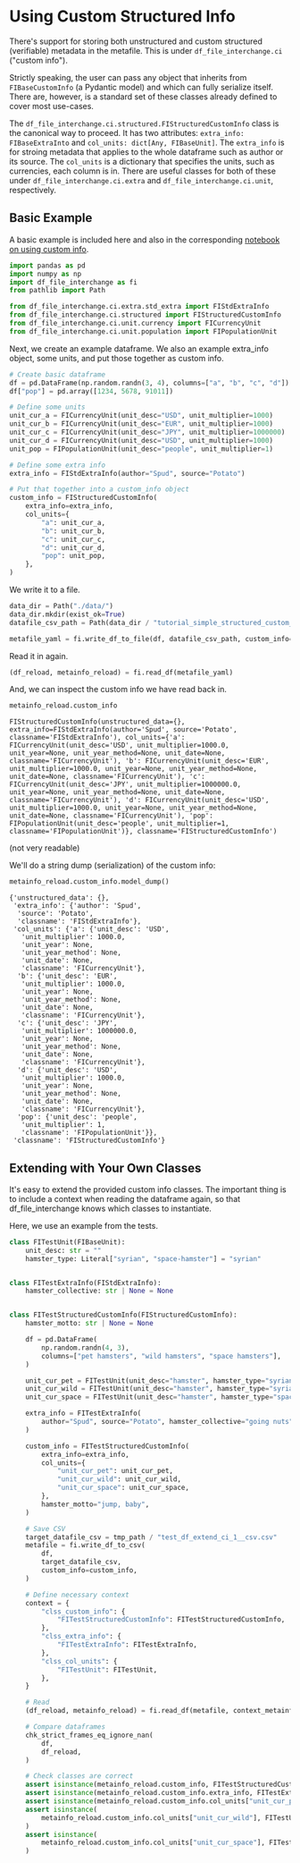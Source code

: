# Using Custom Structured Info

There's support for storing both unstructured and custom structured (verifiable) metadata in the metafile. This is under `df_file_interchange.ci` ("custom info"). 

Strictly speaking, the user can pass any object that inherits from `FIBaseCustomInfo` (a Pydantic model) and which can fully serialize itself. There are, however, is a standard set of these classes already defined to cover most use-cases.

The  `df_file_interchange.ci.structured.FIStructuredCustomInfo` class is the canonical way to proceed. It has two attributes: `extra_info: FIBaseExtraInto` and `col_units: dict[Any, FIBaseUnit]`. The `extra_info` is for stroing metadata that applies to the whole dataframe such as author or its source. The `col_units` is a dictionary that specifies the units, such as currencies, each column is in. There are useful classes for both of these under `df_file_interchange.ci.extra` and `df_file_interchange.ci.unit`, respectively.

## Basic Example

A basic example is included here and also in the corresponding [notebook on using custom info](./notebooks/tutorial_simple_structured_custom_info.ipynb).

```python
import pandas as pd
import numpy as np
import df_file_interchange as fi
from pathlib import Path

from df_file_interchange.ci.extra.std_extra import FIStdExtraInfo
from df_file_interchange.ci.structured import FIStructuredCustomInfo
from df_file_interchange.ci.unit.currency import FICurrencyUnit
from df_file_interchange.ci.unit.population import FIPopulationUnit
```

Next, we create an example dataframe. We also an example extra_info object, some units, and put those together as custom info.

```python
# Create basic dataframe
df = pd.DataFrame(np.random.randn(3, 4), columns=["a", "b", "c", "d"])
df["pop"] = pd.array([1234, 5678, 91011])

# Define some units
unit_cur_a = FICurrencyUnit(unit_desc="USD", unit_multiplier=1000)
unit_cur_b = FICurrencyUnit(unit_desc="EUR", unit_multiplier=1000)
unit_cur_c = FICurrencyUnit(unit_desc="JPY", unit_multiplier=1000000)
unit_cur_d = FICurrencyUnit(unit_desc="USD", unit_multiplier=1000)
unit_pop = FIPopulationUnit(unit_desc="people", unit_multiplier=1)

# Define some extra info
extra_info = FIStdExtraInfo(author="Spud", source="Potato")

# Put that together into a custom_info object
custom_info = FIStructuredCustomInfo(
    extra_info=extra_info,
    col_units={
        "a": unit_cur_a,
        "b": unit_cur_b,
        "c": unit_cur_c,
        "d": unit_cur_d,
        "pop": unit_pop,
    },
)
```

We write it to a file.

```python
data_dir = Path("./data/")
data_dir.mkdir(exist_ok=True)
datafile_csv_path = Path(data_dir / "tutorial_simple_structured_custom_info.csv")

metafile_yaml = fi.write_df_to_file(df, datafile_csv_path, custom_info=custom_info)
```

Read it in again.

```python
(df_reload, metainfo_reload) = fi.read_df(metafile_yaml)
```

And, we can inspect the custom info we have read back in.

```python
metainfo_reload.custom_info
```

```
FIStructuredCustomInfo(unstructured_data={}, extra_info=FIStdExtraInfo(author='Spud', source='Potato', classname='FIStdExtraInfo'), col_units={'a': FICurrencyUnit(unit_desc='USD', unit_multiplier=1000.0, unit_year=None, unit_year_method=None, unit_date=None, classname='FICurrencyUnit'), 'b': FICurrencyUnit(unit_desc='EUR', unit_multiplier=1000.0, unit_year=None, unit_year_method=None, unit_date=None, classname='FICurrencyUnit'), 'c': FICurrencyUnit(unit_desc='JPY', unit_multiplier=1000000.0, unit_year=None, unit_year_method=None, unit_date=None, classname='FICurrencyUnit'), 'd': FICurrencyUnit(unit_desc='USD', unit_multiplier=1000.0, unit_year=None, unit_year_method=None, unit_date=None, classname='FICurrencyUnit'), 'pop': FIPopulationUnit(unit_desc='people', unit_multiplier=1, classname='FIPopulationUnit')}, classname='FIStructuredCustomInfo')
```

(not very readable)

We'll do a string dump (serialization) of the custom info:

```python
metainfo_reload.custom_info.model_dump()
```

```
{'unstructured_data': {},
 'extra_info': {'author': 'Spud',
  'source': 'Potato',
  'classname': 'FIStdExtraInfo'},
 'col_units': {'a': {'unit_desc': 'USD',
   'unit_multiplier': 1000.0,
   'unit_year': None,
   'unit_year_method': None,
   'unit_date': None,
   'classname': 'FICurrencyUnit'},
  'b': {'unit_desc': 'EUR',
   'unit_multiplier': 1000.0,
   'unit_year': None,
   'unit_year_method': None,
   'unit_date': None,
   'classname': 'FICurrencyUnit'},
  'c': {'unit_desc': 'JPY',
   'unit_multiplier': 1000000.0,
   'unit_year': None,
   'unit_year_method': None,
   'unit_date': None,
   'classname': 'FICurrencyUnit'},
  'd': {'unit_desc': 'USD',
   'unit_multiplier': 1000.0,
   'unit_year': None,
   'unit_year_method': None,
   'unit_date': None,
   'classname': 'FICurrencyUnit'},
  'pop': {'unit_desc': 'people',
   'unit_multiplier': 1,
   'classname': 'FIPopulationUnit'}},
 'classname': 'FIStructuredCustomInfo'}
```



## Extending with Your Own Classes

It's easy to extend the provided custom info classes. The important thing is to include a context when reading the dataframe again, so that df_file_interchange knows which classes to instantiate.

Here, we use an example from the tests.

```python
class FITestUnit(FIBaseUnit):
    unit_desc: str = ""
    hamster_type: Literal["syrian", "space-hamster"] = "syrian"


class FITestExtraInfo(FIStdExtraInfo):
    hamster_collective: str | None = None


class FITestStructuredCustomInfo(FIStructuredCustomInfo):
    hamster_motto: str | None = None

    df = pd.DataFrame(
        np.random.randn(4, 3),
        columns=["pet hamsters", "wild hamsters", "space hamsters"],
    )

    unit_cur_pet = FITestUnit(unit_desc="hamster", hamster_type="syrian")
    unit_cur_wild = FITestUnit(unit_desc="hamster", hamster_type="syrian")
    unit_cur_space = FITestUnit(unit_desc="hamster", hamster_type="space-hamster")

    extra_info = FITestExtraInfo(
        author="Spud", source="Potato", hamster_collective="going nuts"
    )

    custom_info = FITestStructuredCustomInfo(
        extra_info=extra_info,
        col_units={
            "unit_cur_pet": unit_cur_pet,
            "unit_cur_wild": unit_cur_wild,
            "unit_cur_space": unit_cur_space,
        },
        hamster_motto="jump, baby",
    )

    # Save CSV
    target_datafile_csv = tmp_path / "test_df_extend_ci_1__csv.csv"
    metafile = fi.write_df_to_csv(
        df,
        target_datafile_csv,
        custom_info=custom_info,
    )

    # Define necessary context
    context = {
        "clss_custom_info": {
            "FITestStructuredCustomInfo": FITestStructuredCustomInfo,
        },
        "clss_extra_info": {
            "FITestExtraInfo": FITestExtraInfo,
        },
        "clss_col_units": {
            "FITestUnit": FITestUnit,
        },
    }

    # Read
    (df_reload, metainfo_reload) = fi.read_df(metafile, context_metainfo=context)

    # Compare dataframes
    chk_strict_frames_eq_ignore_nan(
        df,
        df_reload,
    )

    # Check classes are correct
    assert isinstance(metainfo_reload.custom_info, FITestStructuredCustomInfo)
    assert isinstance(metainfo_reload.custom_info.extra_info, FITestExtraInfo)
    assert isinstance(metainfo_reload.custom_info.col_units["unit_cur_pet"], FITestUnit)
    assert isinstance(
        metainfo_reload.custom_info.col_units["unit_cur_wild"], FITestUnit
    )
    assert isinstance(
        metainfo_reload.custom_info.col_units["unit_cur_space"], FITestUnit
    )

```



